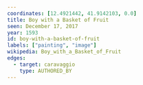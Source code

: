 ```yaml
---
coordinates: [12.4921442, 41.9142103, 0.0]
title: Boy with a Basket of Fruit
seen: December 17, 2017
year: 1593
id: boy-with-a-basket-of-fruit
labels: ["painting", "image"]
wikipedia: Boy_with_a_Basket_of_Fruit
edges:
  - target: caravaggio
    type: AUTHORED_BY
---
```


